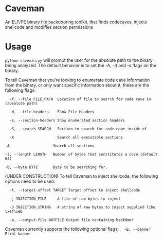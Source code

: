 # Caveman
An ELF/PE binary file backdooring toolkit, that finds codecaves, injects shellcode and modifies section permissions

# Usage

`python caveman.py` will prompt the user for the absolute path to the binary being analyzed. The default behavior is to set the -A, -d and -s flags on the binary.

To tell Caveman that you're looking to enumerate code cave information from the binary, or only want specific information about it, these are the following flags:

`  -f, --file FILE_PATH  Location of file to search for code cave in (absolute
                        path)`
                        
`  -d, --file-headers    Show File Headers`
  
`  -s, --section-headers
                        Show enumerated section headers`
                        
`  -S, --search SEARCH   Section to search for code cave inside of`
  
`  -X                    Search all executable sections`
  
  `-A                    Search all sections`
  
  `-l, --length LENGTH   Number of bytes that constitutes a cave (default 64)`
  
  `-b, --byte BYTE       Byte to be searching for.`
  

  (UNDER CONSTRUCTION) To tell Caveman to inject shellcode, the following options need to be used:


`  -t, --target-offset TARGET
                        Target offset to inject shellcode`
                        
`  -j INJECTION_FILE     A file of raw bytes to inject`
  
`  -J INJECTION_STRING   A string of raw bytes to inject supplied like \xef\xeb`
  
`  -o, --output-file OUTFILE
                        Output file containing backdoor`

  Caveman currently supports the following optional flags:
`  
-B, --banner          Print banner
`
